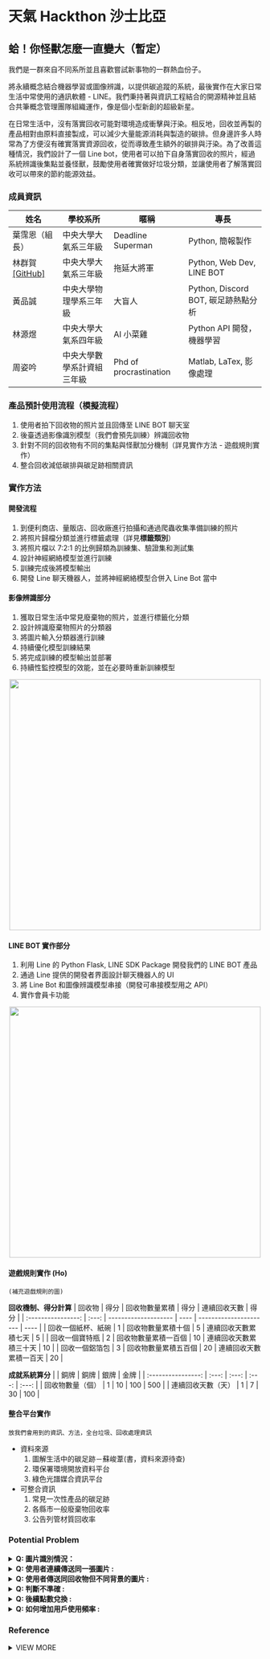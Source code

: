 # 天氣 Hackthon 沙士比亞

## 蛤！你怪獸怎麼一直變大（暫定）

我們是一群來自不同系所並且喜歡嘗試新事物的一群熱血份子。

將永續概念結合機器學習或圖像辨識，以提供碳追蹤的系統，最後實作在大家日常生活中常使用的通訊軟體 - LINE。我們秉持著與資訊工程結合的開源精神並且結合共筆概念管理團隊組織運作，像是個小型新創的超級新星。

在日常生活中，沒有落實回收可能對環境造成衝擊與汙染。相反地，回收並再製的產品相對由原料直接製成，可以減少大量能源消耗與製造的碳排。但身邊許多人時常為了方便沒有確實落實資源回收，從而導致產生額外的碳排與汙染。為了改善這種情況，我們設計了一個 Line bot，使用者可以拍下自身落實回收的照片，經過系統辨識後集點並養怪獸，鼓勵使用者確實做好垃圾分類，並讓使用者了解落實回收可以帶來的節約能源效益。

### 成員資訊

| 姓名                                         | 學校系所                   | 暱稱                   | 專長                                |
| -------------------------------------------- | -------------------------- | ---------------------- | ----------------------------------- |
| 葉霈恩（組長）                               | 中央大學大氣系三年級       | Deadline Superman      | Python, 簡報製作                    |
| 林群賀 [[GitHub]](https://github.com/1chooo) | 中央大學大氣系三年級       | 拖延大將軍             | Python, Web Dev, LINE BOT           |
| 黃品誠                                       | 中央大學物理學系三年級     | 大盲人                 | Python, Discord BOT, 碳足跡熱點分析 |
| 林源煜                                       | 中央大學大氣系四年級       | AI 小菜雞              | Python API 開發，機器學習           |
| 周姿吟                                       | 中央大學數學系計資組三年級 | Phd of procrastination | Matlab, LaTex, 影像處理             |

### 產品預計使用流程（模擬流程）
1. 使用者拍下回收物的照片並且回傳至 LINE BOT 聊天室
2. 後臺透過影像識別模型（我們會預先訓練）辨識回收物
3. 針對不同的回收物有不同的集點與怪獸加分機制（詳見實作方法 - 遊戲規則實作）
4. 整合回收減低碳排與碳足跡相關資訊

### 實作方法

#### 開發流程
1. 到便利商店、量販店、回收廠進行拍攝和通過爬蟲收集準備訓練的照片
2. 將照片歸檔分類並進行標籤處理（詳見**標籤類別**）
3. 將照片檔以 7:2:1 的比例歸類為訓練集、驗證集和測試集
4. 設計神經網絡模型並進行訓練
5. 訓練完成後將模型輸出
6. 開發 Line 聊天機器人，並將神經網絡模型合併入 Line Bot 當中

#### 影像辨識部分

1. 獲取日常生活中常見廢棄物的照片，並進行標籤化分類
2. 設計辨識廢棄物照片的分類器
3. 將圖片輸入分類器進行訓練
4. 持續優化模型訓練結果
5. 將完成訓練的模型輸出並部署
6. 持續性監控模型的效能，並在必要時重新訓練模型

<div align="center"> 
    <img src="https://hackmd.io/_uploads/B1wSqGN_3.png" width="500px;" alt=""/>
</div>


#### LINE BOT 實作部分
1. 利用 Line 的 Python Flask, LINE SDK Package 開發我們的 LINE BOT 產品
2. 通過 Line 提供的開發者界面設計聊天機器人的 UI
3. 將 Line Bot 和圖像辨識模型串接（開發可串接模型用之 API）
4. 實作會員卡功能

<div align="center"> 
    <img src="https://hackmd.io/_uploads/SJ4I9zV_n.jpg" width="500px;" alt=""/>
</div>

#### 遊戲規則實作 (Ho)

`(補充遊戲規則的圖)`

**回收機制、得分計算**
|       回收物       | 得分  | 回收物數量累積           | 得分 | 連續回收天數           | 得分 |
| :----------------: | :---: | -------------------- | ---- | ---------------------- | ---- |
| 回收一個紙杯、紙碗 |   1   | 回收物數量累積十個   | 5    | 連續回收天數累積七天   | 5    |
|   回收一個寶特瓶   |   2   | 回收物數量累積一百個 | 10   | 連續回收天數累積三十天 | 10   |
|   回收一個鋁箔包   |   3   | 回收物數量累積五百個 | 20   | 連續回收天數累積一百天 | 20   |



**成就系統算分**
|                    | 銅牌  | 銅牌  | 銀牌  | 金牌  |
| :----------------: | :---: | :---: | :---: | :---: |
|  回收物數量（個）  |   1   |  10   |  100  |  500  |
| 連續回收天數（天） |   1   |   7   |  30   |  100  |


#### 整合平台實作
`放我們會用到的資訊、方法，全台垃圾、回收處理資訊`

- 資料來源
  1. 圖解生活中的碳足跡－蘇峻葦(書，資料來源待查)
  2. 環保署環境開放資料平台
  3. 綠色光譜媒合資訊平台
- 可整合資訊
  1. 常見一次性產品的碳足跡
  2. 各縣市一般廢棄物回收率
  3. 公告列管材質回收率


### Potential Problem 

<details>
<summary><strong>Q: 圖片識別情況：</strong></summary>

- A: 因為回收物普遍會壓扁，所以可能收到的照片不具備原有的特徵
</details>
<details>
<summary><strong>Q: 使用者連續傳送同一張圖片 :</strong></summary>

- A: 利用矩陣運算判斷兩張圖的 pixel value 差異值，若差異小於設定的 tolerance, 回傳警告語給用戶
</details>
<details>
<summary><strong>Q: 使用者傳送同回收物但不同背景的圖片 :</strong></summary>

- A: 先幫用戶加分，事後以人工方式過濾，排除短時間傳送同回收物的情況；或是利用影像分割技術判斷兩張圖片的回收物相似度多少，若高度相似則回傳用戶「疑似為同個回收物」
</details>
<details>
<summary><strong>Q: 判斷不準確 :</strong></summary>

- A: 前期在資料量不太充足時，可以有個用戶確認機制。
</details>
<details>
<summary><strong>Q: 後續點數兌換 :</strong></summary>

- A:
    1. 前期先以解鎖頭貼 or 角色人物為主
    2. 後期可以和商家談合作(以會產生大量回收物的商家為主，例如手搖飲店)
    3. 或是和民營的大眾運輸談合作（如果我們可以證明回收所帶來的減少碳足跡之效益，可以把 LINEBOT 上的集點點數轉換成 搭乘大眾運輸/騎共享單車 的優惠額度，變相鼓勵民眾搭乘大眾運輸，減少其他方面的汙染來源）
</details>
<details>
<summary><strong>Q: 如何增加用戶使用頻率 :</strong></summary>

- A: 
    1. 讓使用者體會到產品服務的價值，避免出現「平台/LineBot 使用介面過度複雜」的情況，讓使用者好上手，例如：拍宣傳/使用流程短片
    2. 鼓勵用戶評論回饋，收集第一手資料有利於後續介面或功能的優化，並解決用戶所提出的問題
    3. 發展後期可以提供用戶「個人化」的體驗 (但具體的體驗可以透過市場調查 或是 內部討論)
    4. 可以設置每日打卡活動，例如：連續登入多天解成就 or 連續多天閱讀平台上的文章資訊可以另外有獎勵機制
</details>

### Reference

<details><summary>VIEW MORE</summary>
<p>

- [Chop Shop (Open Source)](https://github.com/coryl/ChopShopOpenSource/blob/master/README.md)
- [OpenCV GrabCut: Foreground Segmentation and Extraction](https://pyimagesearch.com/2020/07/27/opencv-grabcut-foreground-segmentation-and-extraction/)
- [Interactive Foreground Extraction using GrabCut Algorithm](https://docs.opencv.org/3.4/d8/d83/tutorial_py_grabcut.html)
- [Green togo 綠色光譜廢棄物媒合平台](https://www.green-togo.tw/green-footprint.php)
- [低碳生活提案(圖解生活中的碳足跡)](https://vocus.cc/lowcarbon/home)
- [YOLO - object detection](https://opencv-tutorial.readthedocs.io/en/latest/yolo/yolo.html)
- [資源回收效益分析 NCTU，鍾佩樺，2013](https://opencv-tutorial.readthedocs.io/en/latest/yolo/yolo.html)
- [Image Segmentation with Diffusion Probabilistic Models](https://arxiv.org/pdf/2112.00390.pdf)
- [OpenCV Python 中文教學](https://github.com/grady1006/OpenCV-Python-Chinesse-Tutorials)
- [Machine Learning Model Deployment](https://www.dominodatalab.com/blog/machine-learning-model-deployment)
- [【python】opencv 2小時初學者教學 ｜ 影像辨識 ｜ 影像處理 ｜ 人臉辨識 ｜ 電腦視覺](https://www.youtube.com/watch?v=xjrykYpaBBM)
- [OpenCV-Python——第26章：SIFT特征点提取算法](https://blog.csdn.net/yukinoai/article/details/88912586)
- [圖像特徵比對(一)-取得影像的特徵點](https://chtseng.wordpress.com/2017/05/06/%E5%9C%96%E5%83%8F%E7%89%B9%E5%BE%B5%E6%AF%94%E5%B0%8D%E4%B8%80-%E5%8F%96%E5%BE%97%E5%BD%B1%E5%83%8F%E7%9A%84%E7%89%B9%E5%BE%B5%E9%BB%9E/)
- [A Generalized Image Classifier based on Feature Selection](http://rportal.lib.ntnu.edu.tw:8080/server/api/core/bitstreams/7160b71e-2ffe-4768-bd35-9dad23365c19/content)
- [Image Retrieval For Buildings and Scenic Spots](https://cv.cs.nthu.edu.tw/upload/undergraduate/9662141/index.htm)
- [[OpenCV]基礎教學筆記：影像讀取、前處理(with python)-001](https://medium.com/jimmy-wang/opencv-%E5%9F%BA%E7%A4%8E%E6%95%99%E5%AD%B8%E7%AD%86%E8%A8%98-with-python-d780f571a57a)
- [[Day 28]特徵擷取](https://ithelp.ithome.com.tw/articles/10304504?sc=iThelpR)
- [用Python實現OpenCV特徵提取與圖像檢索 | Demo](https://kknews.cc/zh-tw/code/r5394eo.html)

</p>
</details>
